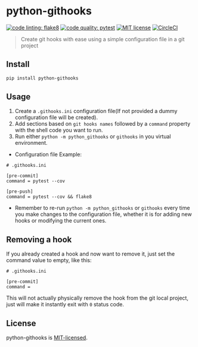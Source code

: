 # python-githooks

[![code linting: flake8](https://img.shields.io/badge/lint-flake8-blue.svg)](http://flake8.pycqa.org/)  [![code quality: pytest](https://img.shields.io/badge/test-pytest-yellow.svg)](https://docs.pytest.org/) [![MIT license](https://img.shields.io/badge/License-MIT-blue.svg)](https://lbesson.mit-license.org/)
[![CircleCI](https://circleci.com/gh/ygpedroso/python-githooks.svg?style=svg)](https://circleci.com/gh/ygpedroso/python-githooks)

> Create git hooks with ease using a simple configuration file in a git project

## Install
```bash
pip install python-githooks
```

## Usage
1. Create a `.githooks.ini` configuration file(If not provided a dummy configuration file will be created).
2. Add sections based on `git hooks names`  followed by a `command` property with the shell code you want to run.
3. Run either `python -m python_githooks` or `githooks` in you virtual environment.
* Configuration file Example:
```
# .githooks.ini

[pre-commit]
command = pytest --cov

[pre-push]
command = pytest --cov && flake8
```
* Remember to re-run `python -m python_githooks` or `githooks` every time  you make changes to the configuration file, 
whether it is for adding new hooks or modifying the current ones.   

## Removing a hook
If you already created a hook and now want to remove it, just set the command value to empty, like this:
```
# .githooks.ini

[pre-commit]
command = 
```
This will not actually physically remove the hook from the git local project, just will make it instantly exit with `0` 
status code.

## License
python-githooks is [MIT-licensed](https://github.com/ygpedroso/python-githooks/blob/master/LICENSE).
